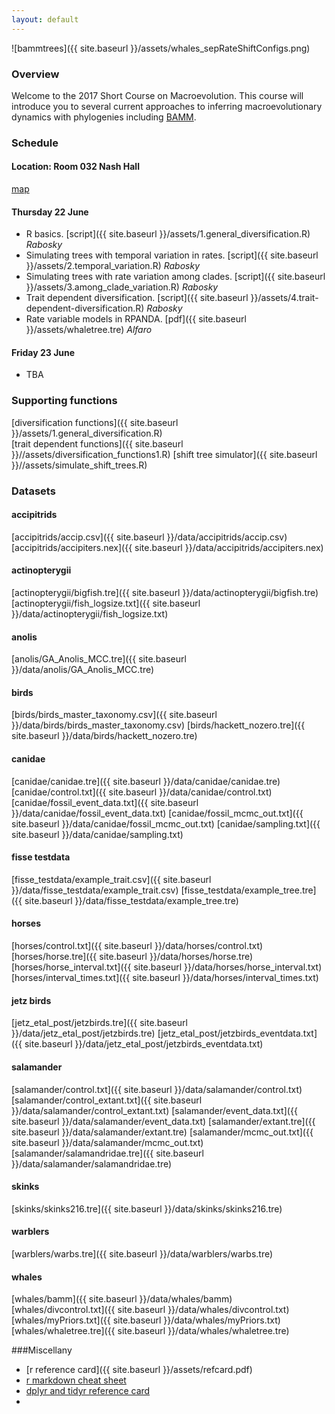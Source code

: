 ```yaml
---
layout: default
---
```



![bammtrees]({{ site.baseurl }}/assets/whales_sepRateShiftConfigs.png) 

### Overview
Welcome to the 2017 Short Course on Macroevolution.  This course will introduce you to several current approaches to inferring macroevolutionary dynamics with phylogenies including [BAMM](http://bamm-project.org/).



### Schedule


#### Location: Room 032 Nash Hall 
[map](http://oregonstate.edu/campusmap/locations/info/821)

#### Thursday 22 June

- R basics. [script]({{ site.baseurl }}/assets/1.general_diversification.R)   *Rabosky*
- Simulating trees with temporal variation in rates. [script]({{ site.baseurl }}/assets/2.temporal_variation.R)  *Rabosky*
- Simulating trees with rate variation among clades. [script]({{ site.baseurl }}/assets/3.among_clade_variation.R)  *Rabosky*
- Trait dependent diversification. [script]({{ site.baseurl }}/assets/4.trait-dependent-diversification.R)  *Rabosky*
- Rate variable models in RPANDA. [pdf]({{ site.baseurl }}/assets/whaletree.tre)  *Alfaro*





#### Friday 23 June 
- TBA


### Supporting functions
[diversification functions]({{ site.baseurl }}/assets/1.general_diversification.R)  
[trait dependent functions]({{ site.baseurl }}//assets/diversification_functions1.R) 
[shift tree simulator]({{ site.baseurl }}//assets/simulate_shift_trees.R)

### Datasets 

#### accipitrids

[accipitrids/accip.csv]({{ site.baseurl }}/data/accipitrids/accip.csv)
[accipitrids/accipiters.nex]({{ site.baseurl }}/data/accipitrids/accipiters.nex)

#### actinopterygii
[actinopterygii/bigfish.tre]({{ site.baseurl }}/data/actinopterygii/bigfish.tre)
[actinopterygii/fish_logsize.txt]({{ site.baseurl }}/data/actinopterygii/fish_logsize.txt)

#### anolis

[anolis/GA_Anolis_MCC.tre]({{ site.baseurl }}/data/anolis/GA_Anolis_MCC.tre)

#### birds

[birds/birds_master_taxonomy.csv]({{ site.baseurl }}/data/birds/birds_master_taxonomy.csv)
[birds/hackett_nozero.tre]({{ site.baseurl }}/data/birds/hackett_nozero.tre)

#### canidae

[canidae/canidae.tre]({{ site.baseurl }}/data/canidae/canidae.tre)
[canidae/control.txt]({{ site.baseurl }}/data/canidae/control.txt)
[canidae/fossil_event_data.txt]({{ site.baseurl }}/data/canidae/fossil_event_data.txt)
[canidae/fossil_mcmc_out.txt]({{ site.baseurl }}/data/canidae/fossil_mcmc_out.txt)
[canidae/sampling.txt]({{ site.baseurl }}/data/canidae/sampling.txt)

#### fisse testdata

[fisse_testdata/example_trait.csv]({{ site.baseurl }}/data/fisse_testdata/example_trait.csv)
[fisse_testdata/example_tree.tre]({{ site.baseurl }}/data/fisse_testdata/example_tree.tre)

#### horses

[horses/control.txt]({{ site.baseurl }}/data/horses/control.txt)
[horses/horse.tre]({{ site.baseurl }}/data/horses/horse.tre)
[horses/horse_interval.txt]({{ site.baseurl }}/data/horses/horse_interval.txt)
[horses/interval_times.txt]({{ site.baseurl }}/data/horses/interval_times.txt)

#### jetz birds

[jetz_etal_post/jetzbirds.tre]({{ site.baseurl }}/data/jetz_etal_post/jetzbirds.tre)
[jetz_etal_post/jetzbirds_eventdata.txt]({{ site.baseurl }}/data/jetz_etal_post/jetzbirds_eventdata.txt)

#### salamander

[salamander/control.txt]({{ site.baseurl }}/data/salamander/control.txt)
[salamander/control_extant.txt]({{ site.baseurl }}/data/salamander/control_extant.txt)
[salamander/event_data.txt]({{ site.baseurl }}/data/salamander/event_data.txt)
[salamander/extant.tre]({{ site.baseurl }}/data/salamander/extant.tre)
[salamander/mcmc_out.txt]({{ site.baseurl }}/data/salamander/mcmc_out.txt)
[salamander/salamandridae.tre]({{ site.baseurl }}/data/salamander/salamandridae.tre)


#### skinks

[skinks/skinks216.tre]({{ site.baseurl }}/data/skinks/skinks216.tre)

#### warblers

[warblers/warbs.tre]({{ site.baseurl }}/data/warblers/warbs.tre)

#### whales

[whales/bamm]({{ site.baseurl }}/data/whales/bamm)
[whales/divcontrol.txt]({{ site.baseurl }}/data/whales/divcontrol.txt)
[whales/myPriors.txt]({{ site.baseurl }}/data/whales/myPriors.txt)
[whales/whaletree.tre]({{ site.baseurl }}/data/whales/whaletree.tre)


###Miscellany

- [r reference card]({{ site.baseurl }}/assets/refcard.pdf)
- [r markdown cheat sheet](https://www.rstudio.com/wp-content/uploads/2015/02/rmarkdown-cheatsheet.pdf)
- [dplyr and tidyr reference card](https://www.rstudio.com/wp-content/uploads/2015/02/data-wrangling-cheatsheet.pdf)
- 





